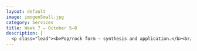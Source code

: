 ```yaml
---
layout: default
image: imogenSmall.jpg
category: Services
title: Week 7 – October 5–8
description: |
  <p class="lead"><b>Pop/rock form – synthesis and application.</b><br/><br/>How can we discern large-scale form types by ear? <br/><br/><a href="/week7/">Read more...</a></p>
---
```

